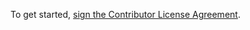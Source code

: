 To get started, <a href="https://cla-assistant.io/vivliostyle/vivliostyle-print">sign the Contributor License Agreement</a>.

